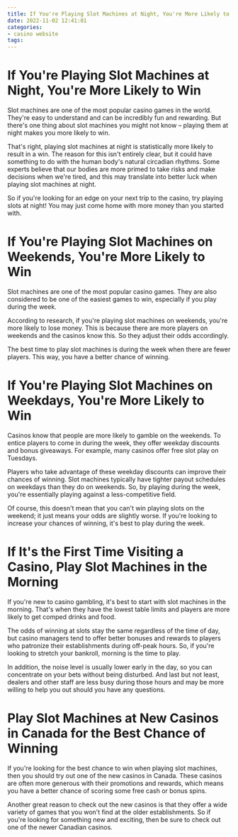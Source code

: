 ```yaml
---
title: If You're Playing Slot Machines at Night, You're More Likely to Win 
date: 2022-11-02 12:41:01
categories:
- casino website
tags:
---
```



#  If You're Playing Slot Machines at Night, You're More Likely to Win 

Slot machines are one of the most popular casino games in the world. They're easy to understand and can be incredibly fun and rewarding. But there's one thing about slot machines you might not know – playing them at night makes you more likely to win.

That's right, playing slot machines at night is statistically more likely to result in a win. The reason for this isn't entirely clear, but it could have something to do with the human body's natural circadian rhythms. 
Some experts believe that our bodies are more primed to take risks and make decisions when we're tired, and this may translate into better luck when playing slot machines at night. 

So if you're looking for an edge on your next trip to the casino, try playing slots at night! You may just come home with more money than you started with.

#  If You're Playing Slot Machines on Weekends, You're More Likely to Win 

Slot machines are one of the most popular casino games. They are also considered to be one of the easiest games to win, especially if you play during the week.

According to research, if you're playing slot machines on weekends, you're more likely to lose money. This is because there are more players on weekends and the casinos know this. So they adjust their odds accordingly.

The best time to play slot machines is during the week when there are fewer players. This way, you have a better chance of winning.

#  If You're Playing Slot Machines on Weekdays, You're More Likely to Win 

Casinos know that people are more likely to gamble on the weekends. To entice players to come in during the week, they offer weekday discounts and bonus giveaways. For example, many casinos offer free slot play on Tuesdays.

Players who take advantage of these weekday discounts can improve their chances of winning. Slot machines typically have tighter payout schedules on weekdays than they do on weekends. So, by playing during the week, you're essentially playing against a less-competitive field.

Of course, this doesn't mean that you can't win playing slots on the weekend; it just means your odds are slightly worse. If you're looking to increase your chances of winning, it's best to play during the week.

#  If It's the First Time Visiting a Casino, Play Slot Machines in the Morning 

If you're new to casino gambling, it's best to start with slot machines in the morning. That's when they have the lowest table limits and players are more likely to get comped drinks and food.

The odds of winning at slots stay the same regardless of the time of day, but casino managers tend to offer better bonuses and rewards to players who patronize their establishments during off-peak hours. So, if you're looking to stretch your bankroll, morning is the time to play.

In addition, the noise level is usually lower early in the day, so you can concentrate on your bets without being disturbed. And last but not least, dealers and other staff are less busy during those hours and may be more willing to help you out should you have any questions.

#  Play Slot Machines at New Casinos in Canada for the Best Chance of Winning

If you're looking for the best chance to win when playing slot machines, then you should try out one of the new casinos in Canada. These casinos are often more generous with their promotions and rewards, which means you have a better chance of scoring some free cash or bonus spins.

Another great reason to check out the new casinos is that they offer a wide variety of games that you won't find at the older establishments. So if you're looking for something new and exciting, then be sure to check out one of the newer Canadian casinos.